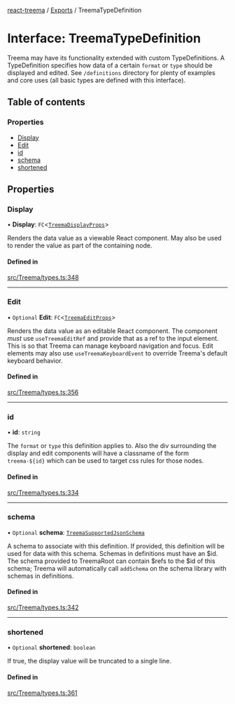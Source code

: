[react-treema](../README.md) / [Exports](../modules.md) / TreemaTypeDefinition

# Interface: TreemaTypeDefinition

Treema may have its functionality extended with custom TypeDefinitions. A TypeDefinition
specifies how data of a certain `format` or `type` should be displayed and edited. See
`/definitions` directory for plenty of examples and core uses (all basic types are defined
with this interface).

## Table of contents

### Properties

- [Display](TreemaTypeDefinition.md#display)
- [Edit](TreemaTypeDefinition.md#edit)
- [id](TreemaTypeDefinition.md#id)
- [schema](TreemaTypeDefinition.md#schema)
- [shortened](TreemaTypeDefinition.md#shortened)

## Properties

### Display

• **Display**: `FC`<[`TreemaDisplayProps`](TreemaDisplayProps.md)\>

Renders the data value as a viewable React component. May also be used to render
the value as part of the containing node.

#### Defined in

[src/Treema/types.ts:348](https://github.com/sderickson/react-treema/blob/cecfce1/src/Treema/types.ts#L348)

___

### Edit

• `Optional` **Edit**: `FC`<[`TreemaEditProps`](TreemaEditProps.md)\>

Renders the data value as an editable React component. The component *must* use
`useTreemaEditRef` and provide that as a ref to the input element. This is so that
Treema can manage keyboard navigation and focus. Edit elements may also use
`useTreemaKeyboardEvent` to override Treema's default keyboard behavior.

#### Defined in

[src/Treema/types.ts:356](https://github.com/sderickson/react-treema/blob/cecfce1/src/Treema/types.ts#L356)

___

### id

• **id**: `string`

The `format` or `type` this definition applies to. Also the div surrounding the display
and edit components will have a classname of the form `treema-${id}` which can be used
to target css rules for those nodes.

#### Defined in

[src/Treema/types.ts:334](https://github.com/sderickson/react-treema/blob/cecfce1/src/Treema/types.ts#L334)

___

### schema

• `Optional` **schema**: [`TreemaSupportedJsonSchema`](TreemaSupportedJsonSchema.md)

A schema to associate with this definition. If provided, this definition will be used
for data with this schema. Schemas in definitions must have an $id. The schema
provided to TreemaRoot can contain $refs to the $id of this schema; Treema will automatically
call `addSchema` on the schema library with schemas in definitions.

#### Defined in

[src/Treema/types.ts:342](https://github.com/sderickson/react-treema/blob/cecfce1/src/Treema/types.ts#L342)

___

### shortened

• `Optional` **shortened**: `boolean`

If true, the display value will be truncated to a single line.

#### Defined in

[src/Treema/types.ts:361](https://github.com/sderickson/react-treema/blob/cecfce1/src/Treema/types.ts#L361)
